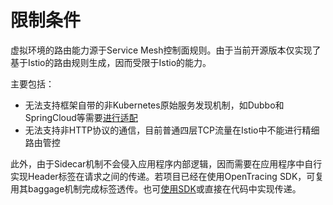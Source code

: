 # 限制条件

虚拟环境的路由能力源于Service Mesh控制面规则。由于当前开源版本仅实现了基于Istio的路由规则生成，因而受限于Istio的能力。

主要包括：

- 无法支持框架自带的非Kubernetes原始服务发现机制，如Dubbo和SpringCloud等需要[进行适配](zh-cn/doc/spring-cloud.md)
- 无法支持非HTTP协议的通信，目前普通四层TCP流量在Istio中不能进行精细路由管控

此外，由于Sidecar机制不会侵入应用程序内部逻辑，因而需要在应用程序中自行实现Header标签在请求之间的传递。若项目已经在使用OpenTracing SDK，可复用其baggage机制完成标签透传。也可[使用SDK](zh-cn/doc/use-sdk.md)或直接在代码中实现传递。
